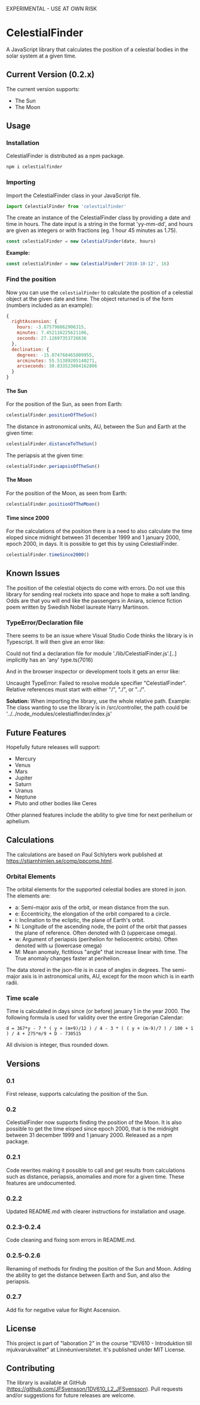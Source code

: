 EXPERIMENTAL - USE AT OWN RISK

# CelestialFinder
A JavaScript library that calculates the position of a celestial bodies in the solar system at a given time. 

## Current Version (0.2.x)
The current version supports:
- The Sun
- The Moon

## Usage

### Installation
CelestialFinder is distributed as a npm package.

``` bash
npm i celestialfinder 
```

### Importing 
Import the CelestialFinder class in your JavaScript file.

```js
import CelestialFinder from 'celestialfinder'
```

The create an instance of the CelestialFinder class by providing a date and time in hours. The date input is a string in the format 'yy-mm-dd', and hours are given as integers or with fractions (eg. 1 hour 45 minutes as 1.75).

```js
const celestialFinder = new CelestialFinder(date, hours)
```

**Example:**
```js
const celestialFinder = new CelestialFinder('2010-10-12', 16)
```

### Find the position
Now you can use the `celestialFinder` to calculate the position of a celestial object at the given date and time. The object returned is of the form (numbers included as an example):

```js
{
  rightAscension: {
    hours: -3.875798062906315,
    minutes: 7.452116225621106,
    seconds: 27.12697353726636
  },
  declination: {
    degrees: -15.074768465809955,
    arcminutes: 55.51389205140271,
    arcseconds: 30.833523084162806
  }
}
```

#### The Sun
For the position of the Sun, as seen from Earth:

```js
celestialFinder.positionOfTheSun()
```

The distance in astronomical units, AU, between the Sun and Earth at the given time:

```js
celestialFinder.distanceToTheSun()
```

The periapsis at the given time:

```js
celestialFinder.periapsisOfTheSun()
```

#### The Moon
For the position of the Moon, as seen from Earth:
```js
celestialFinder.positionOfTheMoon()
```

#### Time since 2000
For the calculations of the position there is a need to also calculate the time eloped since midnight between 31 december 1999 and 1 january 2000, epoch 2000, in days. It is possible to get this by using CelestialFinder.
```js
celestialFinder.timeSince2000()
```

## Known Issues
The position of the celestial objects do come with errors. Do not use this library for sending real rockets into space and hope to make a soft landing. Odds are that you will end like the passengers in Aniara, science fiction poem written by Swedish Nobel laureate Harry Martinson.

### TypeError/Declaration file
There seems to be an issue where Visual Studio Code thinks the library is in Typescript. It will then give an error like:

Could not find a declaration file for module './lib/CelestialFinder.js'.[..] implicitly has an 'any' type.ts(7016)

And in the browser inspector or development tools it gets an error like:

Uncaught TypeError: Failed to resolve module specifier "CelestialFinder". Relative references must start with either "/", "./", or "../".

**Solution:** When importing the library, use the whole relative path. Example: The class wanting to use the library is in /src/controller, the path could be '../../node_modules/celestialfinder/index.js'

## Future Features
Hopefully future releases will support:
- Mercury
- Venus
- Mars
- Jupiter
- Saturn
- Uranus
- Neptune
- Pluto and other bodies like Ceres

Other planned features include the ability to give time for next perihelium or aphelium.

## Calculations 
The calculations are based on Paul Schlyters work published at https://stjarnhimlen.se/comp/ppcomp.html.

### Orbital Elements
The orbital elements for the supported celestial bodies are stored in json. The elements are:
- a: Semi-major axis of the orbit, or mean distance from the sun.
- e: Eccentricity, the elongation of the orbit compared to a circle.
- i: Inclination to the ecliptic, the plane of Earth's orbit.
- N: Longitude of the ascending node, the point of the orbit that passes the plane of reference. Often denoted with Ω (uppercase omega). 
- w: Argument of periapsis (perihelion for heliocentric orbits). Often denoted with ω (lowercase omega)
- M: Mean anomaly, fictitious "angle" that increase linear with time. The True anomaly changes faster at perihelion. 

The data stored in the json-file is in case of angles in degrees. The semi-major axis is in astronomical units, AU, except for the moon which is in earth radii.

### Time scale
Time is calculated in days since (or before) january 1 in the year 2000. The following formula is used for validity over the entire Gregorian Calendar:

 ```
 d = 367*y - 7 * ( y + (m+9)/12 ) / 4 - 3 * ( ( y + (m-9)/7 ) / 100 + 1 ) / 4 + 275*m/9 + D - 730515
 ```
All division is integer, thus rounded down.

## Versions
### 0.1
First release, supports calculating the position of the Sun.

### 0.2
CelestialFinder now supports finding the position of the Moon. It is also possible to get the time eloped since epoch 2000, that is the midnight between 31 december 1999 and 1 january 2000. Released as a npm package.

### 0.2.1
Code rewrites making it possible to call and get results from calculations such as distance, periapsis, anomalies and more for a given time. These features are undocumented.

### 0.2.2
Updated README.md with clearer instructions for installation and usage. 

### 0.2.3-0.2.4
Code cleaning and fixing som errors in README.md.

### 0.2.5-0.2.6
Renaming of methods for finding the position of the Sun and Moon. Adding the ability to get the distance between Earth and Sun, and also the periapsis.

### 0.2.7
Add fix for negative value for Right Ascension.


## License
This project is part of "laboration 2" in the course "1DV610 - Introduktion till mjukvarukvalitet" at Linnéuniversitetet. It's published under MIT License.

## Contributing
The library is available at GitHub (https://github.com/JFSvensson/1DV610_L2_JFSvensson). Pull requests and/or suggestions for future releases are welcome. 